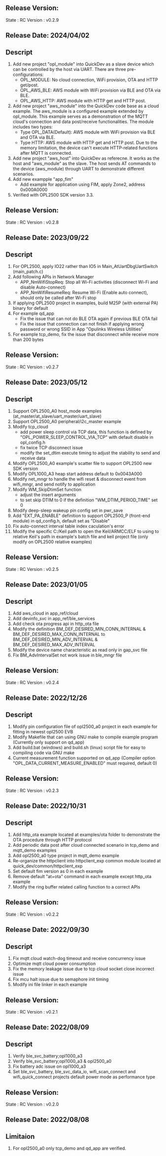 ## Release Version:
State : RC
Version : v0.2.9

## Release Date: 2024/04/02

## Descript

1. Add new project "opl_module" into QuickDev as a slave device which can be controlled by the host via UART. There are three pre-configurations:
    - OPL_MODULE: No cloud connection, WiFi provision, OTA and HTTP get/post.
    - OPL_AWS_BLE: AWS module with WiFi provision via BLE and OTA via BLE.
    - OPL_AWS_HTTP: AWS module with HTTP get and HTTP post.
2. Add new project "aws_module" into the QuickDev code base as a cloud example. The aws_module is a configured example extended by opl_module. This example serves as a demonstration of the MQTT cloud's connection and data post/receive functionalities. The module includes two types:
    - Type OPL_DATA(Default): AWS module with WiFi provision via BLE and OTA via BLE.
    - Type HTTP: AWS module with HTTP get and HTTP post. Due to the memory limitation, the device can't execute HTTP-related functions after MQTT is connected.
3. Add new project "aws_host" into QuickDev as referecne. It works as the host and "aws_module" as the slave. The host sends AT commands to the device (aws_module) through UART to demonstrate different scenarios.
4. Add new exampple "app_fim"
   - Add example for application using FIM, apply Zone2, address 0x000A0000
5. Verified with OPL2500 SDK version 3.3.

## Release Version:
State : RC
Version : v0.2.8

## Release Date: 2023/09/22

## Descript

1. For OPL2500, apply IO22 rather than IO5 in Main_AtUartDbgUartSwitch (main_patch.c)
2. Add following APIs in Network Manager
    - APP_NmWifiStopReq: Stop all Wi-Fi activities (disconnect Wi-Fi and disable Auto-connect)
    - APP_NmWifiResumeReq: Resume Wi-Fi (Enable auto connect), should only be called after Wi-Fi stop
3. If applying OPL2500 project in examples, build M25P (with external PA) binary for default
4. For example qd_app
    - Fix the issue that can not do BLE OTA again if previous BLE OTA fail
    - Fix the issue that connection can not finish if applying wrong password or wrong SSID in App "Opulinks Wireless Utilities"
5. For example tcp_demo, fix the issue that disconnect while receive more than 200 bytes

## Release Version:
State : RC
Version : v0.2.7

## Release Date: 2023/05/12

## Descript
1. Support OPL2500_A0 host_mode examples (at_master/at_slave/uart_master/uart_slave)
2. Support OPL2500_A0 peripheral/i2c_master example
3. Modify tcp_cloud
    - add power sleep control via TCP data, this function is defined by "OPL_POWER_SLEEP_CONTROL_VIA_TCP" with default disable in opl_config.h
    - fix twice TCP disconnect issue
    - modify the set_dtim execute timing to adjust the stability to send and receive data
4. Modify OPL2500_A0 example's scatter file to support OPL2500 new SDK version
5. Modify OPL1000_A3 heap start address default to 0x0043A000
6. Modify net_mngr to handle the wifi reset & disconnect event from wifi_mngr, and send notify to application
7. Modify WM_SkipDtimSet function
    - adjust the insert arguments
    - to set skip DTIM to 0 if the definition "WM_DTIM_PERIOD_TIME" set 0
8. Modify deep-sleep wakeup pin config set in pwr_save
9. Add "EXT_PA_ENABLE" definition to support OPL2500_P (front-end module) in qd_config.h, default set as "Disable"
10. Fix auto-connect interval table index caculation's error
11. Modify the specific C:/Keil path to open the Keil/ARMCC/ELF to using to relative Keil's path in example's batch file and keil project file (only modify on OPL2500 relative examples)

## Release Version:
State : RC
Version : v0.2.5

## Release Date: 2023/01/05

## Descript
1. Add aws_cloud in app_ref/cloud
2. Add devinfo_svc in app_ref/ble_services
3. Add check ota progress api in http_ota file
4. Modify the definition BM_DEF_DESIRED_MIN_CONN_INTERNAL & BM_DEF_DESIRED_MAX_CONN_INTERNAL to BM_DEF_DESIRED_MIN_ADV_INTERVAL & BM_DEF_DESIRED_MAX_ADV_INTERVAL
5. Modify the device name characteristic as read only in gap_svc file
6. Fix BM_AdvIntervalSet not work issue in ble_mngr file

## Release Version:
State : RC
Version : v0.2.4

## Release Date: 2022/12/26

## Descript
1. Modify pin configuration file of opl2500_a0 project in each example for fitting in newest opl2500 EVB
2. Modify Makefile that can using GNU make to compile example program (Currently only support on qd_app)
3. Add build.bat (windows) and build.sh (linux) script file for easy to compiling code via GNU make
4. Current measurement function supported on qd_app (Compiler option "OPL_DATA_CURRENT_MEASURE_ENABLED" must required, default 0)

## Release Version:
State : RC
Version : v0.2.3

## Release Date: 2022/10/31

## Descript
1. Add http_ota example located at examples/ota folder to demonstrate the OTA procedure through HTTP protocol
2. Add periodic data post after cloud connected scenario in tcp_demo and mqtt_demo examples
3. Add opl2500_a0 type project in mqtt_demo example
4. Re-organize the httpclient into httpclient_exp common module located at quick_dev/common/httpclient_exp
5. Set default fim version as 0 in each example
6. Remove default "at+ota" command in each example except http_ota example
7. Modify the ring buffer related calling function to a correct APIs

## Release Version:
State : RC
Version : v0.2.2

## Release Date: 2022/09/30

## Descript
1. Fix mqtt cloud watch-dog timeout and receive concurrency issue
2. Optimize mqtt cloud power consumption
3. Fix the memory leakage issue due to tcp cloud socket close incorrect issue
4. Fix mcu halt issue due to semaphore init timing
5. Modify ini file linker in each example

## Release Version:
State : RC
Version : v0.2.1

## Release Date: 2022/08/09

## Descript
1. Verify ble_svc_battery;opl1000_a3
2. Verify ble_svc_battery;opl1000_a3 & opl2500_a0
3. Fix battery adc issue on opl1000_a3
4. Set ble_svc_battery, ble_svc_data_io, wifi_scan_connect and wifi_quick_connect projects default power mode as performance type

## Release Version:
State : RC
Version : v0.2.0

## Release Date: 2022/08/08

## Limitaion
1. For opl2500_a0 only tcp_demo and qd_app are verified.